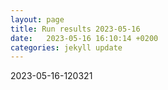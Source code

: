 ```yaml
---
layout: page
title: Run results 2023-05-16
date:   2023-05-16 16:10:14 +0200
categories: jekyll update
---
```


2023-05-16-120321
